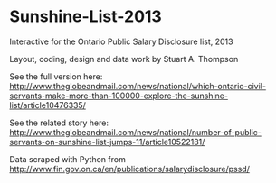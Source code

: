 Sunshine-List-2013
==================

Interactive for the Ontario Public Salary Disclosure list, 2013

Layout, coding, design and data work by Stuart A. Thompson

See the full version here: http://www.theglobeandmail.com/news/national/which-ontario-civil-servants-make-more-than-100000-explore-the-sunshine-list/article10476335/

See the related story here: http://www.theglobeandmail.com/news/national/number-of-public-servants-on-sunshine-list-jumps-11/article10522181/

Data scraped with Python from http://www.fin.gov.on.ca/en/publications/salarydisclosure/pssd/
